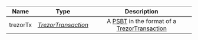 | Name |   Type   |                         Description                          |
| :--: | :------: | :----------------------------------------------------------: |
| trezorTx | [*TrezorTransaction*](types/#trezortransaction) | A [PSBT](types/#psbt) in the format of a [TrezorTransaction](types/#trezortransaction) |

